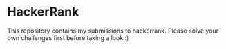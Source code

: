 # HackerRank
This repository contains my submissions to hackerrank. Please solve your own challenges first before taking a look :)
